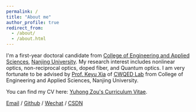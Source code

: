 ```yaml
---
permalink: /
title: "About me"
author_profile: true
redirect_from: 
  - /about/
  - /about.html
---
```


I'm a first-year doctoral candidate from [College of Engineering and Applied Sciences](https://eng.nju.edu.cn/), [Nanjing University](https://www.nju.edu.cn/). My research interest includes nonlinear optics, non-reciprocal optics, doped fiber, and Quantum optics. I am very fortunate to be advised by [Prof. Keyu Xia](https://eng.nju.edu.cn/45/3a/c5183a476474/page.htm) of [CWQED Lab](https://cwqed.nju.edu.cn/) from College of Engineering and Applied Sciences, Nanjing University.

You can find my CV here: [Yuhong Zou's Curriculum Vitae](../assets/Curriculum_Vitae.pdf).

[Email](yuhong.zou@smail.pku.edu.cn) / [Github](https://github.com/YuhongZou-svg) / [Wechat](../images/wechat.jpg) / [CSDN](https://blog.csdn.net/fendoudecheng?spm=1000.2115.3001.5343)
